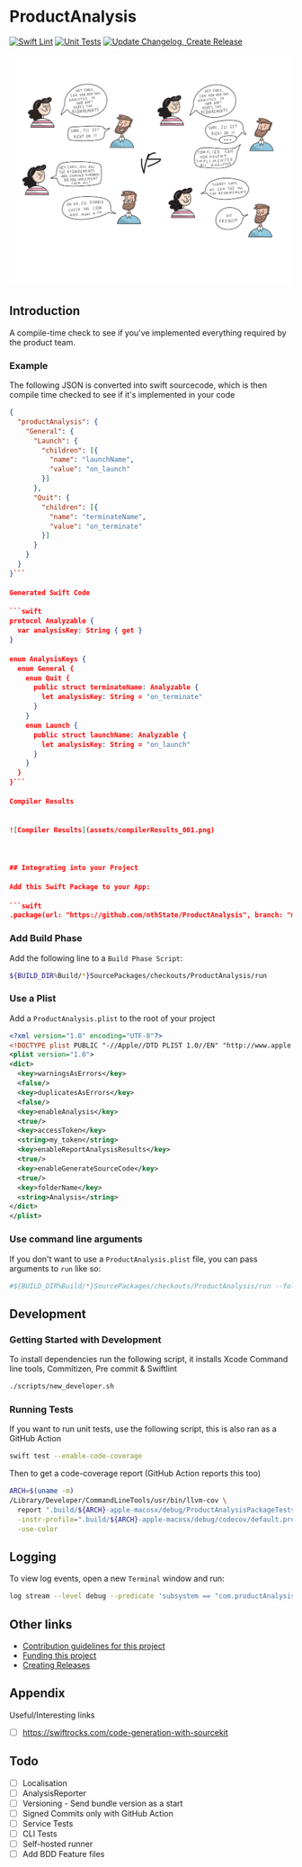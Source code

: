 # ProductAnalysis

[![Swift Lint](https://github.com/nthState/ProductAnalysis/actions/workflows/lint.yml/badge.svg)](https://github.com/nthState/ProductAnalysis/actions/workflows/lint.yml)
[![Unit Tests](https://github.com/nthState/ProductAnalysis/actions/workflows/unit_tests.yml/badge.svg)](https://github.com/nthState/ProductAnalysis/actions/workflows/unit_tests.yml)
[![Update Changelog, Create Release](https://github.com/nthState/ProductAnalysis/actions/workflows/update_changelog_create_release.yml/badge.svg)](https://github.com/nthState/ProductAnalysis/actions/workflows/update_changelog_create_release.yml)

![Introduction](assets/Intro.svg)

## Introduction

A compile-time check to see if you've implemented everything required by the product team.

### Example

The following JSON is converted into swift sourcecode, which is then compile time checked to see if
it's implemented in your code

        
```json
{
  "productAnalysis": {
    "General": {
      "Launch": {
        "children": [{
          "name": "launchName",
          "value": "on_launch"
        }]
      },
      "Quit": {
        "children": [{
          "name": "terminateName",
          "value": "on_terminate"
        }]
      }
    }
  }
}```

Generated Swift Code

```swift
protocol Analyzable {
  var analysisKey: String { get }
}

enum AnalysisKeys {
  enum General {
    enum Quit {
      public struct terminateName: Analyzable {
        let analysisKey: String = "on_terminate"
      }
    }
    enum Launch {
      public struct launchName: Analyzable {
        let analysisKey: String = "on_launch"
      }
    }
  }
}```

Compiler Results
        

![Compiler Results](assets/compilerResults_001.png)
        


## Integrating into your Project

Add this Swift Package to your App:

```swift
.package(url: "https://github.com/nthState/ProductAnalysis", branch: "main")
```

### Add Build Phase

Add the following line to a `Build Phase Script`:

```bash
${BUILD_DIR%Build/*}SourcePackages/checkouts/ProductAnalysis/run
```

### Use a Plist

Add a `ProductAnalysis.plist` to the root of your project

```xml
<?xml version="1.0" encoding="UTF-8"?>
<!DOCTYPE plist PUBLIC "-//Apple//DTD PLIST 1.0//EN" "http://www.apple.com/DTDs/PropertyList-1.0.dtd">
<plist version="1.0">
<dict>
  <key>warningsAsErrors</key>
  <false/>
  <key>duplicatesAsErrors</key>
  <false/>
  <key>enableAnalysis</key>
  <true/>
  <key>accessToken</key>
  <string>my_token</string>
  <key>enableReportAnalysisResults</key>
  <true/>
  <key>enableGenerateSourceCode</key>
  <true/>
  <key>folderName</key>
  <string>Analysis</string>
</dict>
</plist>

```

### Use command line arguments

If you don't want to use a `ProductAnalysis.plist` file, you can pass arguments to `run` like so:

```bash
#${BUILD_DIR%Build/*}SourcePackages/checkouts/ProductAnalysis/run --folder-name "MyAnalysis" --enable-analysis --enable-generate-source-code
```

## Development

### Getting Started with Development

To install dependencies run the following script, it installs Xcode Command line tools, Commitizen, Pre commit & Swiftlint

```bash
./scripts/new_developer.sh
```

### Running Tests

If you want to run unit tests, use the following script, this is also ran as a GitHub Action

```bash
swift test --enable-code-coverage
```

Then to get a code-coverage report (GitHub Action reports this too)

```bash
ARCH=$(uname -m)
/Library/Developer/CommandLineTools/usr/bin/llvm-cov \
  report ".build/${ARCH}-apple-macosx/debug/ProductAnalysisPackageTests.xctest/Contents/MacOS/ProductAnalysisPackageTests" \
  -instr-profile=".build/${ARCH}-apple-macosx/debug/codecov/default.profdata" \
  -use-color
```

## Logging

To view log events, open a new `Terminal` window and run:

```bash
log stream --level debug --predicate 'subsystem == "com.productAnalysis"'
```

## Other links

- [Contribution guidelines for this project](CONTRIBUTING.md)
- [Funding this project](FUNDING.yml)
- [Creating Releases](RELEASE.md)


## Appendix

Useful/Interesting links

- [ ] https://swiftrocks.com/code-generation-with-sourcekit

## Todo

- [ ] Localisation
- [ ] AnalysisReporter
- [ ] Versioning - Send bundle version as a start
- [ ] Signed Commits only with GitHub Action
- [ ] Service Tests
- [ ] CLI Tests
- [ ] Self-hosted runner
- [ ] Add BDD Feature files
